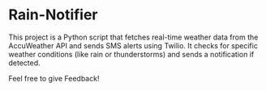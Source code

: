 # Rain-Notifier
This project is a Python script that fetches real-time weather data from the AccuWeather API and sends SMS alerts using Twilio. It checks for specific weather conditions (like rain or thunderstorms) and sends a notification if detected.

Feel free to give Feedback!
